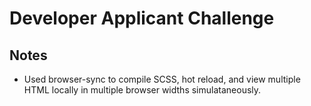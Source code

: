 # Developer Applicant Challenge

## Notes

- Used browser-sync to compile SCSS, hot reload, and view multiple HTML locally in multiple browser widths simulataneously.